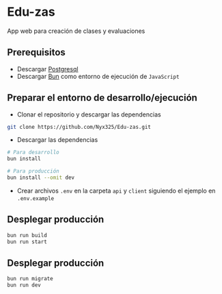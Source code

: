 # Edu-zas

App web para creación de clases y evaluaciones

## Prerequisitos

- Descargar [Postgresql](https://www.postgresql.org/download/)
- Descargar [Bun](https://bun.com/) como entorno de ejecución de `JavaScript`

## Preparar el entorno de desarrollo/ejecución

- Clonar el repositorio y descargar las dependencias

```bash
git clone https://github.com/Nyx325/Edu-zas.git
```

- Descargar las dependencias

```bash
# Para desarrollo
bun install

# Para producción
bun install --omit dev
```

- Crear archivos `.env` en la carpeta `api` y `client` siguiendo
  el ejemplo en `.env.example`

## Desplegar producción

```bash
bun run build
bun run start
```

## Desplegar producción

```bash
bun run migrate
bun run dev
```
